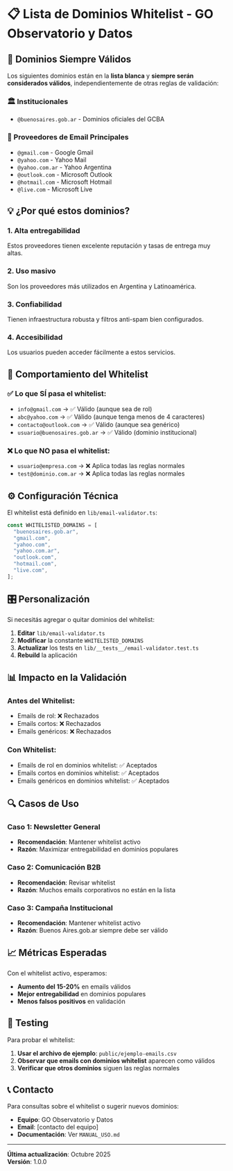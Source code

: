 # 📋 Lista de Dominios Whitelist - GO Observatorio y Datos

## 🎯 Dominios Siempre Válidos

Los siguientes dominios están en la **lista blanca** y **siempre serán considerados válidos**, independientemente de otras reglas de validación:

### 🏛️ Institucionales
- `@buenosaires.gob.ar` - Dominios oficiales del GCBA

### 📧 Proveedores de Email Principales
- `@gmail.com` - Google Gmail
- `@yahoo.com` - Yahoo Mail
- `@yahoo.com.ar` - Yahoo Argentina
- `@outlook.com` - Microsoft Outlook
- `@hotmail.com` - Microsoft Hotmail
- `@live.com` - Microsoft Live

## 💡 ¿Por qué estos dominios?

### 1. **Alta entregabilidad**
Estos proveedores tienen excelente reputación y tasas de entrega muy altas.

### 2. **Uso masivo**
Son los proveedores más utilizados en Argentina y Latinoamérica.

### 3. **Confiabilidad**
Tienen infraestructura robusta y filtros anti-spam bien configurados.

### 4. **Accesibilidad**
Los usuarios pueden acceder fácilmente a estos servicios.

## 🔄 Comportamiento del Whitelist

### ✅ Lo que SÍ pasa el whitelist:
- `info@gmail.com` → ✅ Válido (aunque sea de rol)
- `abc@yahoo.com` → ✅ Válido (aunque tenga menos de 4 caracteres)
- `contacto@outlook.com` → ✅ Válido (aunque sea genérico)
- `usuario@buenosaires.gob.ar` → ✅ Válido (dominio institucional)

### ❌ Lo que NO pasa el whitelist:
- `usuario@empresa.com` → ❌ Aplica todas las reglas normales
- `test@dominio.com.ar` → ❌ Aplica todas las reglas normales

## ⚙️ Configuración Técnica

El whitelist está definido en `lib/email-validator.ts`:

```typescript
const WHITELISTED_DOMAINS = [
  "buenosaires.gob.ar",
  "gmail.com",
  "yahoo.com", 
  "yahoo.com.ar",
  "outlook.com",
  "hotmail.com",
  "live.com",
];
```

## 🎛️ Personalización

Si necesitás agregar o quitar dominios del whitelist:

1. **Editar** `lib/email-validator.ts`
2. **Modificar** la constante `WHITELISTED_DOMAINS`
3. **Actualizar** los tests en `lib/__tests__/email-validator.test.ts`
4. **Rebuild** la aplicación

## 📊 Impacto en la Validación

### Antes del Whitelist:
- Emails de rol: ❌ Rechazados
- Emails cortos: ❌ Rechazados
- Emails genéricos: ❌ Rechazados

### Con Whitelist:
- Emails de rol en dominios whitelist: ✅ Aceptados
- Emails cortos en dominios whitelist: ✅ Aceptados
- Emails genéricos en dominios whitelist: ✅ Aceptados

## 🔍 Casos de Uso

### Caso 1: Newsletter General
- **Recomendación**: Mantener whitelist activo
- **Razón**: Maximizar entregabilidad en dominios populares

### Caso 2: Comunicación B2B
- **Recomendación**: Revisar whitelist
- **Razón**: Muchos emails corporativos no están en la lista

### Caso 3: Campaña Institucional
- **Recomendación**: Mantener whitelist activo
- **Razón**: Buenos Aires.gob.ar siempre debe ser válido

## 📈 Métricas Esperadas

Con el whitelist activo, esperamos:
- **Aumento del 15-20%** en emails válidos
- **Mejor entregabilidad** en dominios populares
- **Menos falsos positivos** en validación

## 🧪 Testing

Para probar el whitelist:

1. **Usar el archivo de ejemplo**: `public/ejemplo-emails.csv`
2. **Observar que emails con dominios whitelist** aparecen como válidos
3. **Verificar que otros dominios** siguen las reglas normales

## 📞 Contacto

Para consultas sobre el whitelist o sugerir nuevos dominios:
- **Equipo**: GO Observatorio y Datos
- **Email**: [contacto del equipo]
- **Documentación**: Ver `MANUAL_USO.md`

---

**Última actualización**: Octubre 2025  
**Versión**: 1.0.0


